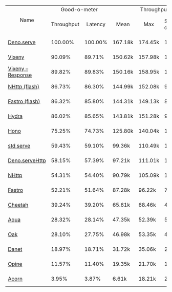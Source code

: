 <table>
<tr>
    <td align="center" rowspan="2">Name</td>
    <td align="center" colspan="2">Good-o-meter</td>
    <td align="center" colspan="4">Throughput (rps)</td>
    <td align="center" colspan="3">Latency (ms)</td>
</tr>
<tr>
    <!-- still Name -->
    <td align="center">Throughput</td>
    <td align="center">Latency</td>
    <td align="center">Mean</td>
    <td align="center">Max</td>
    <td align="center">Standard deviation</td>
    <td align="center">Size per second</td>
    <td align="center">Avg</td>
    <td align="center">Min</td>
    <td align="center">Max</td>
</tr><tr>
    <td><a href="./deno_serve.ts.md">Deno.serve</a></td>
    <td>100.00%</td>
    <td>100.00%</td>
    <td>167.18k</td>
    <td>174.45k</td>
    <td>12.03k</td>
    <td>1.75 MiB</td>
    <td>0.38</td>
    <td>0.30</td>
    <td>1.16</td>
</tr>
<tr>
    <td><a href="./vixeny.ts.md">Vixeny</a></td>
    <td>90.09%</td>
    <td>89.71%</td>
    <td>150.62k</td>
    <td>157.98k</td>
    <td>10.72k</td>
    <td>1.58 MiB</td>
    <td>0.42</td>
    <td>0.34</td>
    <td>1.05</td>
</tr>
<tr>
    <td><a href="./vixeny_response.ts.md">Vixeny – Response</a></td>
    <td>89.82%</td>
    <td>89.83%</td>
    <td>150.16k</td>
    <td>158.95k</td>
    <td>11.49k</td>
    <td>1.58 MiB</td>
    <td>0.42</td>
    <td>0.33</td>
    <td>1.14</td>
</tr>
<tr>
    <td><a href="./nhttp_flash.ts.md">NHttp (flash)</a></td>
    <td>86.73%</td>
    <td>86.30%</td>
    <td>144.99k</td>
    <td>152.08k</td>
    <td>9.89k</td>
    <td>1.52 MiB</td>
    <td>0.44</td>
    <td>0.35</td>
    <td>1.14</td>
</tr>
<tr>
    <td><a href="./fastro_flash.ts.md">Fastro (flash)</a></td>
    <td>86.32%</td>
    <td>85.80%</td>
    <td>144.31k</td>
    <td>149.13k</td>
    <td>8.45k</td>
    <td>1.51 MiB</td>
    <td>0.44</td>
    <td>0.35</td>
    <td>1.19</td>
</tr>
<tr>
    <td><a href="./hydra.ts.md">Hydra</a></td>
    <td>86.02%</td>
    <td>85.65%</td>
    <td>143.81k</td>
    <td>151.28k</td>
    <td>9.46k</td>
    <td>1.51 MiB</td>
    <td>0.44</td>
    <td>0.35</td>
    <td>1.40</td>
</tr>
<tr>
    <td><a href="./hono.ts.md">Hono</a></td>
    <td>75.25%</td>
    <td>74.73%</td>
    <td>125.80k</td>
    <td>140.04k</td>
    <td>15.39k</td>
    <td>1.32 MiB</td>
    <td>0.50</td>
    <td>0.38</td>
    <td>2.89</td>
</tr>
<tr>
    <td><a href="./deno_std_serve.ts.md">std serve</a></td>
    <td>59.43%</td>
    <td>59.10%</td>
    <td>99.36k</td>
    <td>110.49k</td>
    <td>11.04k</td>
    <td>1.05 MiB</td>
    <td>0.64</td>
    <td>0.42</td>
    <td>3.12</td>
</tr>
<tr>
    <td><a href="./deno_serveHttp.ts.md">Deno.serveHttp</a></td>
    <td>58.15%</td>
    <td>57.39%</td>
    <td>97.21k</td>
    <td>111.01k</td>
    <td>11.98k</td>
    <td>1.01 MiB</td>
    <td>0.66</td>
    <td>0.34</td>
    <td>3.31</td>
</tr>
<tr>
    <td><a href="./nhttp.ts.md">NHttp</a></td>
    <td>54.31%</td>
    <td>54.40%</td>
    <td>90.79k</td>
    <td>105.09k</td>
    <td>10.45k</td>
    <td>0.96 MiB</td>
    <td>0.69</td>
    <td>0.52</td>
    <td>3.36</td>
</tr>
<tr>
    <td><a href="./fastro.ts.md">Fastro</a></td>
    <td>52.21%</td>
    <td>51.64%</td>
    <td>87.28k</td>
    <td>96.22k</td>
    <td>7.51k</td>
    <td>0.91 MiB</td>
    <td>0.73</td>
    <td>0.38</td>
    <td>3.44</td>
</tr>
<tr>
    <td><a href="./cheetah.ts.md">Cheetah</a></td>
    <td>39.24%</td>
    <td>39.20%</td>
    <td>65.61k</td>
    <td>68.46k</td>
    <td>4.12k</td>
    <td>0.69 MiB</td>
    <td>0.96</td>
    <td>0.76</td>
    <td>2.02</td>
</tr>
<tr>
    <td><a href="./aqua.ts.md">Aqua</a></td>
    <td>28.32%</td>
    <td>28.14%</td>
    <td>47.35k</td>
    <td>52.39k</td>
    <td>5.06k</td>
    <td>0.50 MiB</td>
    <td>1.34</td>
    <td>0.71</td>
    <td>3.85</td>
</tr>
<tr>
    <td><a href="./oak.ts.md">Oak</a></td>
    <td>28.10%</td>
    <td>27.75%</td>
    <td>46.98k</td>
    <td>53.35k</td>
    <td>4.41k</td>
    <td>0.49 MiB</td>
    <td>1.36</td>
    <td>0.78</td>
    <td>4.43</td>
</tr>
<tr>
    <td><a href="./danet.ts.md">Danet</a></td>
    <td>18.97%</td>
    <td>18.71%</td>
    <td>31.72k</td>
    <td>35.06k</td>
    <td>2.30k</td>
    <td>0.33 MiB</td>
    <td>2.01</td>
    <td>0.70</td>
    <td>6.03</td>
</tr>
<tr>
    <td><a href="./opine.ts.md">Opine</a></td>
    <td>11.57%</td>
    <td>11.40%</td>
    <td>19.35k</td>
    <td>21.70k</td>
    <td>1.46k</td>
    <td>0.20 MiB</td>
    <td>3.30</td>
    <td>1.39</td>
    <td>8.42</td>
</tr>
<tr>
    <td><a href="./acorn.ts.md">Acorn</a></td>
    <td>3.95%</td>
    <td>3.87%</td>
    <td>6.61k</td>
    <td>18.21k</td>
    <td>2.70k</td>
    <td>0.07 MiB</td>
    <td>9.71</td>
    <td>4.01</td>
    <td>18.68</td>
</tr>
</table>